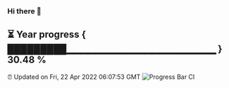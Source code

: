 ### Hi there 👋
⏳ Year progress { █████████▁▁▁▁▁▁▁▁▁▁▁▁▁▁▁▁▁▁▁▁▁ } 30.48 %
---
⏰ Updated on Fri, 22 Apr 2022 06:07:53 GMT
![Progress Bar CI](https://github.com/Moyi321/Moyi321/workflows/Progress%20Bar%20CI/badge.svg)
